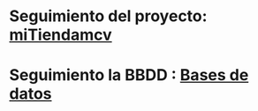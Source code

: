 # Seguimiento del proyecto: [ miTiendamcv](https://github.com/cmabris/tiendamvc)
# Seguimiento la BBDD : [Bases de datos](https://github.com/cmabris/tiendamvc/blob/master/tiendamvc.sql)